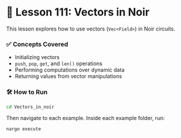 # 🧮 Lesson 111: Vectors in Noir

This lesson explores how to use vectors (`Vec<Field>`) in Noir circuits.

### ✅ Concepts Covered

- Initializing vectors
- `push`, `pop`, `get`, and `len()` operations
- Performing computations over dynamic data
- Returning values from vector manipulations

### 🛠️ How to Run

```bash
cd Vectors_in_noir
```
Then navigate to each example. Inside each example folder, run:
```bash
nargo execute 
```